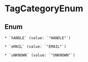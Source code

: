 
# TagCategoryEnum

## Enum


    * `hANDLE` (value: `"HANDLE"`)

    * `eMAIL` (value: `"EMAIL"`)

    * `uNKNOWN` (value: `"UNKNOWN"`)




